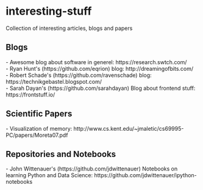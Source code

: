 # interesting-stuff
Collection of interesting articles, blogs and papers

<h2>Blogs</h2>
- Awesome blog about software in generel: https://research.swtch.com/</br>
- Ryan Hunt's (https://github.com/eqrion) blog: http://dreamingofbits.com/</br>
- Robert Schade's (https://github.com/ravenschade) blog: https://technikgebastel.blogspot.com/</br>
- Sarah Dayan's (https://github.com/sarahdayan) Blog about frontend stuff: https://frontstuff.io/

<h2>Scientific Papers</h2>
- Visualization of memory: http://www.cs.kent.edu/~jmaletic/cs69995-PC/papers/Moreta07.pdf</br>

<h2>Repositories and Notebooks</h2>
- John Wittenauer's (https://github.com/jdwittenauer) Notebooks on learning Python and Data Science: https://github.com/jdwittenauer/ipython-notebooks</br>
